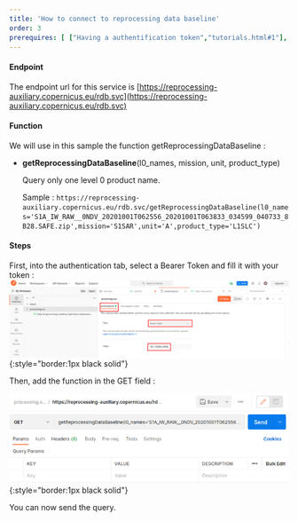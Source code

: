 ```yaml
---
title: 'How to connect to reprocessing data baseline'
order: 3
prerequires: [ ["Having a authentification token","tutorials.html#1"], ["Having POSTMAN installed","https://learning.postman.com/docs/getting-started/installation-and-updates/"], ["Knowing POSTMAN","https://learning.postman.com/docs/getting-started/introduction/"] ]
---
```

#### Endpoint

The endpoint url for this service is [https://reprocessing-auxiliary.copernicus.eu/rdb.svc](https://reprocessing-auxiliary.copernicus.eu/rdb.svc)

#### Function
We will use in this sample the function getReprocessingDataBaseline :

- **getReprocessingDataBaseline**(l0_names, mission, unit, product_type)

    Query only one level 0 product name.
    
    Sample : `https://reprocessing-auxiliary.copernicus.eu/rdb.svc/getReprocessingDataBaseline(l0_names='S1A_IW_RAW__0NDV_20201001T062556_20201001T063833_034599_040733_8B28.SAFE.zip',mission='S1SAR',unit='A',product_type='L1SLC')`

#### Steps
First, into the authentication tab, select a Bearer Token and fill it with your token :
![](2_bearer.png){:style="border:1px black solid"}

Then, add the function in the GET field :

![](3_function.png){:style="border:1px black solid"}

You can now send the query.
